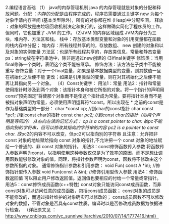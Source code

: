 2.编程语言基础
（1）	java的内存管理机制
java 的内存管理就是对象的分配和释放问题。分配 ：内存的分配是由程序完成的，程序员需要通过关键字 new 为每个对象申请内存空间 (基本类型除外)，所有的对象都在堆 (Heap)中分配空间。 释放 ：对象的释放是由垃圾回收机制决定和执行的，这样做确实简化了程序员的工作。但同时，它也加重了 JVM 的工作。
(2)JVM 的内存区域组成
JVM内存分为三块，堆内存、方法区和栈。
栈中：存放基本类型变量和对象的引用变量都在函数的栈内存中分配；
堆内存：所有线程共享的的，存放数组、 new 创建的对象和以及对象的实例变量
方法区：也是所有线程共享的，存放类信息，常量和静态变量
ps：string放在字符串池中，除非是通过new创建的
(3)final关键字
修饰类：当用final修饰一个类时，表明这个类不能被继承。
修饰方法：该方法在子类中不能被重写
修饰变量：对于一个final变量，如果是基本数据类型的变量，则其数值一旦在初始化之后便不能
          更改；如果是引用类型的变量，则在对其初始化之后便不能再让其指向另一个对象。
  （4）Const关键字：
用法1：常量
用法2：指针和常量
    使用指针时涉及到两个对象：该指针本身和被它所指的对象。将一个指针的声明用const“预先固定”将使那个对象而不是使这个指针成为常量。要将指针本身而不是被指对象声明为常量，必须使用声明运算符*const。所以出现在 * 之前的const是作为基础类型的一部分：
char *const cp; //到char的const指针
char const *pc1; //到const char的指针
const char *pc2; //到const char的指针（后两个声明是等同的）
    从右向左读的记忆方式：
cp is a const pointer to char. 故pc不能指向别的字符串，但可以修改其指向的字符串的内容
pc2 is a pointer to const char. 故*pc2的内容不可以改变，但pc2可以指向别的字符串
且注意：允许把非 const 对象的地址赋给指向 const 对象的指针,不允许把一个 const 对象的地址赋给一个普通的、非 const 对象的指针。
用法3：const修饰函数传入参数
    将函数传入参数声明为const，以指明使用这种参数仅仅是为了效率的原因，而不是想让调用函数能够修改对象的值。同理，将指针参数声明为const，函数将不修改由这个参数所指的对象。
    通常修饰指针参数和引用参数：
void Fun( const A *in); //修饰指针型传入参数
void Fun(const A &in); //修饰引用型传入参数
用法4：修饰函数返回值
    可以阻止用户修改返回值。返回值也要相应的付给一个常量或常指针。
用法5：const修饰成员函数(c++特性)
const对象只能访问const成员函数，而非const对象可以访问任意的成员函数，包括const成员函数；
const对象的成员是不能修改的，而通过指针维护的对象确实可以修改的；
const成员函数不可以修改对象的数据，不管对象是否具有const性质。编译时以是否修改成员数据为依据进行检查。
（详细原文见 ：http://www.cnblogs.com/yc_sunniwell/archive/2010/07/14/1777416.html）
